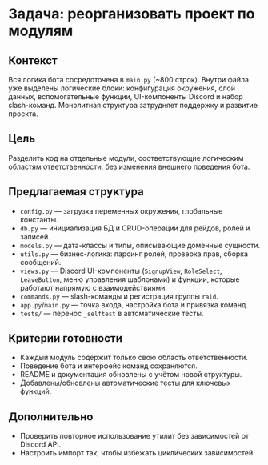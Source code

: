 # Задача: реорганизовать проект по модулям

## Контекст

Вся логика бота сосредоточена в `main.py` (~800 строк). Внутри файла уже выделены логические блоки: конфигурация окружения, слой данных, вспомогательные функции, UI-компоненты Discord и набор slash-команд. Монолитная структура затрудняет поддержку и развитие проекта.

## Цель

Разделить код на отдельные модули, соответствующие логическим областям ответственности, без изменения внешнего поведения бота.

## Предлагаемая структура

- `config.py` — загрузка переменных окружения, глобальные константы.
- `db.py` — инициализация БД и CRUD-операции для рейдов, ролей и записей.
- `models.py` — дата-классы и типы, описывающие доменные сущности.
- `utils.py` — бизнес-логика: парсинг ролей, проверка прав, сборка сообщений.
- `views.py` — Discord UI-компоненты (`SignupView`, `RoleSelect`, `LeaveButton`, меню управления шаблонами) и функции, которые работают напрямую с взаимодействиями.
- `commands.py` — slash-команды и регистрация группы `raid`.
- `app.py`/`main.py` — точка входа, настройка бота и привязка команд.
- `tests/` — перенос `_selftest` в автоматические тесты.

## Критерии готовности

- Каждый модуль содержит только свою область ответственности.
- Поведение бота и интерфейс команд сохраняются.
- README и документация обновлены с учётом новой структуры.
- Добавлены/обновлены автоматические тесты для ключевых функций.

## Дополнительно

- Проверить повторное использование утилит без зависимостей от Discord API.
- Настроить импорт так, чтобы избежать циклических зависимостей.
